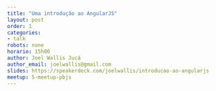 ```yaml
---
title: "Uma introdução ao AngularJS"
layout: post
order: 1
categories:
- talk
robots: none
horario: 15h00
author: Joel Wallis Jucá
author_email: joelwallis@gmail.com
slides: https://speakerdeck.com/joelwallis/introducao-ao-angularjs
meetup: 5-meetup-pbjs
---
```

